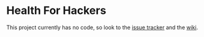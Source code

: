 Health For Hackers
==================

This project currently has no code, so look to the [issue tracker](https://github.com/victorquinn/Health-For-Hackers/issues) and the [wiki](https://github.com/victorquinn/Health-For-Hackers/wiki).